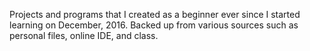 Projects and programs that I created as a beginner ever since I started learning on December, 2016. Backed up from various sources such as personal files, online IDE, and class.
